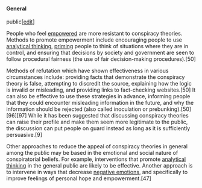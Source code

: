 #### General
public[[edit](/w/index.php?title=Conspiracy\_theory&action=edit&section=15
"Edit section: General public")]

People who feel [empowered](/wiki/Empowerment "Empowerment") are more
resistant to conspiracy theories. Methods to promote empowerment include
encouraging people to use [analytical thinking](/wiki/Analytical\_thinking
"Analytical thinking"), [priming](/wiki/Priming\_\(psychology\) "Priming
\(psychology\)") people to think of situations where they are in control, and
ensuring that decisions by society and government are seen to follow
procedural fairness (the use of fair decision-making procedures).[50]

Methods of refutation which have shown effectiveness in various circumstances
include: providing facts that demonstrate the conspiracy theory is false,
attempting to discredit the source, explaining how the logic is invalid or
misleading, and providing links to fact-checking websites.[50] It can also be
effective to use these strategies in advance, informing people that they could
encounter misleading information in the future, and why the information should
be rejected (also called inoculation or prebunking).[50][96][97] While it has
been suggested that discussing conspiracy theories can raise their profile and
make them seem more legitimate to the public, the discussion can put people on
guard instead as long as it is sufficiently persuasive.[9]

Other approaches to reduce the appeal of conspiracy theories in general among
the public may be based in the emotional and social nature of conspiratorial
beliefs. For example, interventions that promote [analytical
thinking](/wiki/Analytical\_thinking "Analytical thinking") in the general
public are likely to be effective. Another approach is to intervene in ways
that decrease [negative emotions](/wiki/Negative\_emotion "Negative emotion"),
and specifically to improve feelings of personal hope and empowerment.[47]
